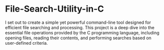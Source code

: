 # File-Search-Utility-in-C
 I set out to create a simple yet powerful command-line tool designed for efficient file searching and processing. This project is a deep dive into the essential file operations provided by the C programming language, including opening files, reading their contents, and performing searches based on user-defined criteria.
